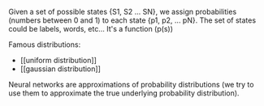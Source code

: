 
Given a set of possible states {S1, S2 ... SN}, we assign probabilities (numbers between 0 and 1) to each state {p1, p2, ... pN}.
The set of states could be labels, words, etc...
It's a function (p(s))

Famous distributions:
* [[uniform distribution]]
* [[gaussian distribution]]

Neural networks are approximations of probability distributions (we try to use them to approximate the true underlying probability distribution).